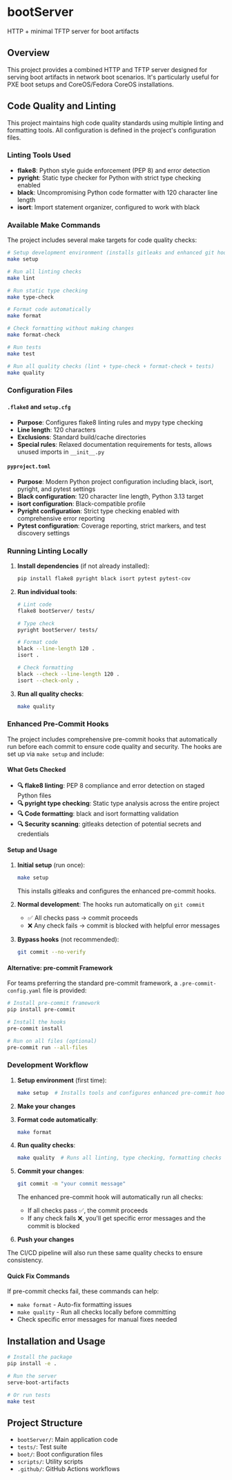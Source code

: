 # bootServer

HTTP + minimal TFTP server for boot artifacts

## Overview

This project provides a combined HTTP and TFTP server designed for serving boot artifacts in network boot scenarios. It's particularly useful for PXE boot setups and CoreOS/Fedora CoreOS installations.

## Code Quality and Linting

This project maintains high code quality standards using multiple linting and formatting tools. All configuration is defined in the project's configuration files.

### Linting Tools Used

- **flake8**: Python style guide enforcement (PEP 8) and error detection
- **pyright**: Static type checker for Python with strict type checking enabled
- **black**: Uncompromising Python code formatter with 120 character line length
- **isort**: Import statement organizer, configured to work with black

### Available Make Commands

The project includes several make targets for code quality checks:

```bash
# Setup development environment (installs gitleaks and enhanced git hooks)
make setup

# Run all linting checks
make lint

# Run static type checking
make type-check

# Format code automatically
make format

# Check formatting without making changes
make format-check

# Run tests
make test

# Run all quality checks (lint + type-check + format-check + tests)
make quality
```

### Configuration Files

#### `.flake8` and `setup.cfg`

- **Purpose**: Configures flake8 linting rules and mypy type checking
- **Line length**: 120 characters
- **Exclusions**: Standard build/cache directories
- **Special rules**: Relaxed documentation requirements for tests, allows unused imports in `__init__.py`

#### `pyproject.toml`

- **Purpose**: Modern Python project configuration including black, isort, pyright, and pytest settings
- **Black configuration**: 120 character line length, Python 3.13 target
- **isort configuration**: Black-compatible profile
- **Pyright configuration**: Strict type checking enabled with comprehensive error reporting
- **Pytest configuration**: Coverage reporting, strict markers, and test discovery settings

### Running Linting Locally

1. **Install dependencies** (if not already installed):

   ```bash
   pip install flake8 pyright black isort pytest pytest-cov
   ```

2. **Run individual tools**:

   ```bash
   # Lint code
   flake8 bootServer/ tests/

   # Type check
   pyright bootServer/ tests/

   # Format code
   black --line-length 120 .
   isort .

   # Check formatting
   black --check --line-length 120 .
   isort --check-only .
   ```

3. **Run all quality checks**:

   ```bash
   make quality
   ```

### Enhanced Pre-Commit Hooks

The project includes comprehensive pre-commit hooks that automatically run before each commit to ensure code quality and security. The hooks are set up via `make setup` and include:

#### What Gets Checked

- **🔍 flake8 linting**: PEP 8 compliance and error detection on staged Python files
- **🔍 pyright type checking**: Static type analysis across the entire project
- **🔍 Code formatting**: black and isort formatting validation
- **🔍 Security scanning**: gitleaks detection of potential secrets and credentials

#### Setup and Usage

1. **Initial setup** (run once):

   ```bash
   make setup
   ```

   This installs gitleaks and configures the enhanced pre-commit hooks.

2. **Normal development**: The hooks run automatically on `git commit`
   - ✅ All checks pass → commit proceeds
   - ❌ Any check fails → commit is blocked with helpful error messages

3. **Bypass hooks** (not recommended):

   ```bash
   git commit --no-verify
   ```

#### Alternative: pre-commit Framework

For teams preferring the standard pre-commit framework, a `.pre-commit-config.yaml` file is provided:

```bash
# Install pre-commit framework
pip install pre-commit

# Install the hooks
pre-commit install

# Run on all files (optional)
pre-commit run --all-files
```

### Development Workflow

1. **Setup environment** (first time):

   ```bash
   make setup  # Installs tools and configures enhanced pre-commit hooks
   ```

2. **Make your changes**

3. **Format code automatically**:

   ```bash
   make format
   ```

4. **Run quality checks**:

   ```bash
   make quality  # Runs all linting, type checking, formatting checks and tests
   ```

5. **Commit your changes**:

   ```bash
   git commit -m "your commit message"
   ```

   The enhanced pre-commit hook will automatically run all checks:
   - If all checks pass ✅, the commit proceeds
   - If any check fails ❌, you'll get specific error messages and the commit is blocked

6. **Push your changes**

The CI/CD pipeline will also run these same quality checks to ensure consistency.

#### Quick Fix Commands

If pre-commit checks fail, these commands can help:

- `make format` - Auto-fix formatting issues
- `make quality` - Run all checks locally before committing
- Check specific error messages for manual fixes needed

## Installation and Usage

```bash
# Install the package
pip install -e .

# Run the server
serve-boot-artifacts

# Or run tests
make test
```

## Project Structure

- `bootServer/`: Main application code
- `tests/`: Test suite
- `boot/`: Boot configuration files
- `scripts/`: Utility scripts
- `.github/`: GitHub Actions workflows
